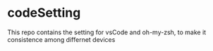 # codeSetting

This repo contains the setting for vsCode and oh-my-zsh, to make it consistence among differnet devices
